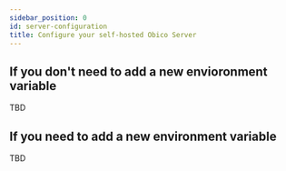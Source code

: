 ```yaml
---
sidebar_position: 0
id: server-configuration
title: Configure your self-hosted Obico Server
---
```


## If you don't need to add a new envioronment variable

TBD

## If you need to add a new environment variable

TBD
